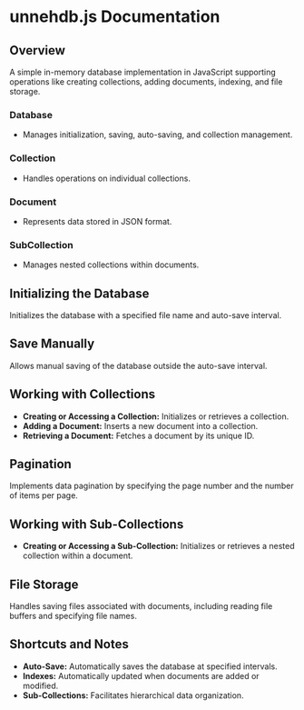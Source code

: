 
# unnehdb.js Documentation

## Overview
A simple in-memory database implementation in JavaScript supporting operations like creating collections, adding documents, indexing, and file storage.

### Database
- Manages initialization, saving, auto-saving, and collection management.

### Collection
- Handles operations on individual collections.

### Document
- Represents data stored in JSON format.

### SubCollection
- Manages nested collections within documents.

## Initializing the Database
Initializes the database with a specified file name and auto-save interval.

## Save Manually
Allows manual saving of the database outside the auto-save interval.

## Working with Collections
- **Creating or Accessing a Collection:** Initializes or retrieves a collection.
- **Adding a Document:** Inserts a new document into a collection.
- **Retrieving a Document:** Fetches a document by its unique ID.

## Pagination
Implements data pagination by specifying the page number and the number of items per page.

## Working with Sub-Collections
- **Creating or Accessing a Sub-Collection:** Initializes or retrieves a nested collection within a document.

## File Storage
Handles saving files associated with documents, including reading file buffers and specifying file names.

## Shortcuts and Notes
- **Auto-Save:** Automatically saves the database at specified intervals.
- **Indexes:** Automatically updated when documents are added or modified.
- **Sub-Collections:** Facilitates hierarchical data organization.

